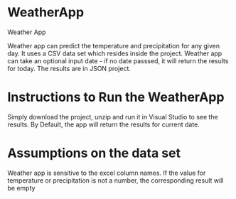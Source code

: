 # WeatherApp
Weather App

Weather app can predict the temperature and precipitation for any given day. It uses a CSV data set which resides inside the project. 
Weather app can take an optional input date - if no date passsed, it will return the results for today.
The results are in JSON project.

# Instructions to Run the WeatherApp
Simply download the project, unzip and run it in Visual Studio to see the results. By Default, the app will return the results for current date.

# Assumptions on the data set
Weather app is sensitive to the excel column names. If the value for temperature or precipitation is not a number, the corresponding result will be empty




